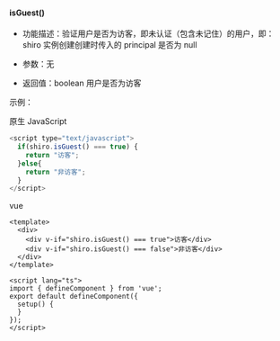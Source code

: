 #### **isGuest()**
* 功能描述：验证用户是否为访客，即未认证（包含未记住）的用户，即：shiro 实例创建创建时传入的 principal 是否为 null

* 参数：无

* 返回值：boolean 用户是否为访客

示例：

原生 JavaScript
```javascript
<script type="text/javascript">
  if(shiro.isGuest() === true) {
  	return "访客";
  }else{
  	return "非访客";
  }
</script>
```

vue
```vue
<template>
  <div>
    <div v-if="shiro.isGuest() === true">访客</div>
    <div v-if="shiro.isGuest() === false">非访客</div>
  </div>
</template>

<script lang="ts">
import { defineComponent } from 'vue';
export default defineComponent({
  setup() {
  }
});
</script>
```
